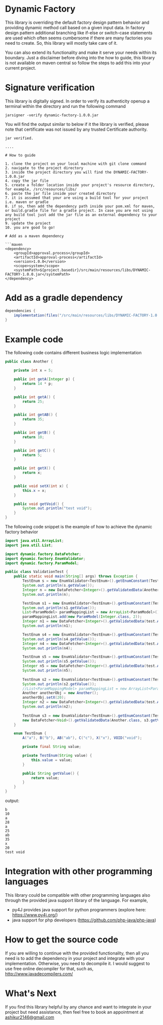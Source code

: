 # Dynamic Factory

This library is overriding the default factory design pattern behavior and providing dynamic method call based on a given input data. In factory design pattern additional branching like if-else or switch-case statements are used which often seems cumbersome if there are many factories you need to create. So, this library will mostly take care of it.

You can also extend its functionality and make it serve your needs within its boundary. Just a disclaimer before diving into the how to guide, this library is not available on maven central so follow the steps to add this into your current project.

# Signature verification

This library is digitally signed. In order to verify its authenticity openup a terminal within the directory and run the following command

```jarsigner -verify dynamic-factory-1.0.0.jar```

You will find the output similar to below if it the library is verified, please note that certificate was not issued by any trusted Certificate authority.

```
jar verified.

....

# How to guide

1. clone the project on your local machine with git clone command
2. navigate to the project directory
3. inside the project directory you will find the DYNAMIC-FACTORY-1.0.0.jar
4. copy the jar file
5. create a folder location inside your project's resource directory, for example, /src/resources/libs/
6. paste the jar file inside your created directory
7. it is assumed that your are using a build tool for your project i.e. maven or gradle
8. if so, then add the dependency path inside your pom.xml for maven, or build.gradle file for a gradle project. In case you are not using any build tool just add the jar file as an external dependency to your project
9. update the project
10. you are good to go!

# Add as a maven dependency

```maven
<dependency>
	<groupId>approval.process</groupId>
	<artifactId>approval-process</artifactId>
	<version>1.0.0</version>
	<scope>system</scope>
	<systemPath>${project.basedir}/src/main/resources/libs/DYNAMIC-FACTORY-1.0.0.jar</systemPath>
</dependency>
```

# Add as a gradle dependency

```gradle
dependencies {
    implementation(files("/src/main/resources/libs/DYNAMIC-FACTORY-1.0.0.jar"))
}
```


# Example code

The following code contains different business logic implementation 

```java
public class Another {

	private int x = 5;

	public int getA(Integer p) {
		return 14 * p;
	}

	public int getA() {
		return 25;
	}

	public int getAB() {
		return 35;
	}

	public int getB() {
		return 10;
	}

	public int getC() {
		return 5;
	}

	public int getX() {
		return x;
	}

	public void setX(int x) {
		this.x = x;
	}

	public void getVoid() {
		System.out.println("test void");
	}
}
```
The following code snippet is the example of how to achieve the dynamic factory behavior

```java
import java.util.ArrayList;
import java.util.List;

import dynamic.factory.DataFetcher;
import dynamic.factory.EnumValidator;
import dynamic.factory.ParamModel;

public class ValidationTest {
	public static void main(String[] args) throws Exception {
		TestEnum s = new EnumValidator<TestEnum>().getEnumConstant(TestEnum.class, TestEnum.B);
		System.out.println(s.getValue());
		Integer n = new DataFetcher<Integer>().getValidatedData(Another.class, s.getValue(), null, null, null);
		System.out.println(n);

		TestEnum s1 = new EnumValidator<TestEnum>().getEnumConstant(TestEnum.class, TestEnum.A);
		System.out.println(s1.getValue());
		List<ParamModel> paramMappingList = new ArrayList<ParamModel>();
		paramMappingList.add(new ParamModel(Integer.class, 2));
		Integer n1 = new DataFetcher<Integer>().getValidatedData(test.Another.class, s1.getValue(), paramMappingList, null, null);
		System.out.println(n1);

		TestEnum s4 = new EnumValidator<TestEnum>().getEnumConstant(TestEnum.class, TestEnum.A);
		System.out.println(s4.getValue());
		Integer n4 = new DataFetcher<Integer>().getValidatedData(test.Another.class, s4.getValue(), null, null, null);
		System.out.println(n4);

		TestEnum s5 = new EnumValidator<TestEnum>().getEnumConstant(TestEnum.class, TestEnum.AB);
		System.out.println(s5.getValue());
		Integer n5 = new DataFetcher<Integer>().getValidatedData(test.Another.class, s5.getValue(), null, null, null);
		System.out.println(n5);
		
		TestEnum s2 = new EnumValidator<TestEnum>().getEnumConstant(TestEnum.class, TestEnum.X);
		System.out.println(s2.getValue());
		//List<ParamMappingModel> paramMappingList = new ArrayList<ParamMappingModel>();
		Another anotherObj = new Another();
		anotherObj.setX(20);
		Integer n2 = new DataFetcher<Integer>().getValidatedData(test.Another.class, s2.getValue(), null, anotherObj, null);
		System.out.println(n2);
		
		TestEnum s3 = new EnumValidator<TestEnum>().getEnumConstant(TestEnum.class, TestEnum.VOID);
		new DataFetcher<Void>().getValidatedData(Another.class, s3.getValue(), null, null, null);
	}

	enum TestEnum {
		A("a"), B("b"), AB("ab"), C("c"), X("x"), VOID("void");

		private final String value;

		private TestEnum(String value) {
			this.value = value;
		}

		public String getValue() {
			return value;
		}
	}
}
```
output:
```
b
10
a
28
a
25
ab
35
x
20
test void
```

# Integration with other programming languages

This library could be compatible with other programming languages also through the provided java support library of the language.
For example, 

* py4J provides java support for python programmers (explore here: https://www.py4j.org/)
* java support for php developers (https://github.com/php-java/php-java)

# How to get the source code

If you are willing to continue with the provided functionality, then all you need is to add the dependency in your project and integrate with your implementation. Otherwise, you need to decompile it. I would suggest to use free online decompiler for that, such as,
http://www.javadecompilers.com/


# What's Next

If you find this library helpful by any chance and want to integrate in your project but need assistance, then feel free to book an appointment at ashikur2146@gmail.com
